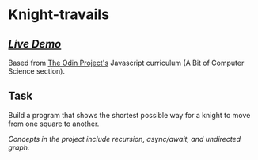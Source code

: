 # Knight-travails
## [_Live Demo_](https://john0ground.github.io/knight-travails/)

Based from [The Odin Project's](https://www.theodinproject.com/paths/full-stack-javascript) Javascript curriculum (A Bit of Computer Science section).

## Task
Build a program that shows the shortest possible way for a knight to move from
one square to another.

_Concepts in the project include recursion, async/await, and undirected graph._